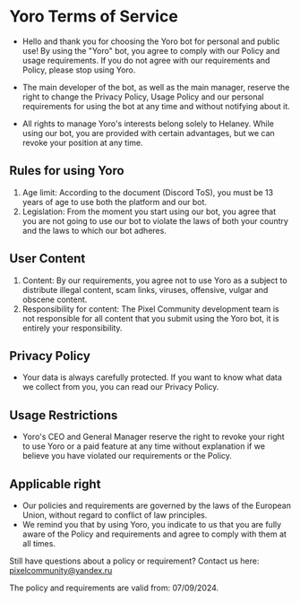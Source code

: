 # Yoro Terms of Service
- Hello and thank you for choosing the Yoro bot for personal and public use! By using the "Yoro" bot, you agree to comply with our Policy and usage requirements. If you do not agree with our requirements and Policy, please stop using Yoro.

- The main developer of the bot, as well as the main manager, reserve the right to change the Privacy Policy, Usage Policy and our personal requirements for using the bot at any time and without notifying about it.

- All rights to manage Yoro's interests belong solely to Helaney. While using our bot, you are provided with certain advantages, but we can revoke your position at any time.

## Rules for using Yoro
1. Age limit: According to the document (Discord ToS), you must be 13 years of age to use both the platform and our bot.
2. Legislation: From the moment you start using our bot, you agree that you are not going to use our bot to violate the laws of both your country and the laws to which our bot adheres.

## User Content
1. Content: By our requirements, you agree not to use Yoro as a subject to distribute illegal content, scam links, viruses, offensive, vulgar and obscene content.
2. Responsibility for content: The Pixel Community development team is not responsible for all content that you submit using the Yoro bot, it is entirely your responsibility.

## Privacy Policy
- Your data is always carefully protected. If you want to know what data we collect from you, you can read our Privacy Policy.

## Usage Restrictions
- Yoro's CEO and General Manager reserve the right to revoke your right to use Yoro or a paid feature at any time without explanation if we believe you have violated our requirements or the Policy.

## Applicable right
- Our policies and requirements are governed by the laws of the European Union, without regard to conflict of law principles.
- We remind you that by using Yoro, you indicate to us that you are fully aware of the Policy and requirements and agree to comply with them at all times.

Still have questions about a policy or requirement? Contact us here: pixelcommunity@yandex.ru

The policy and requirements are valid from: 07/09/2024.
